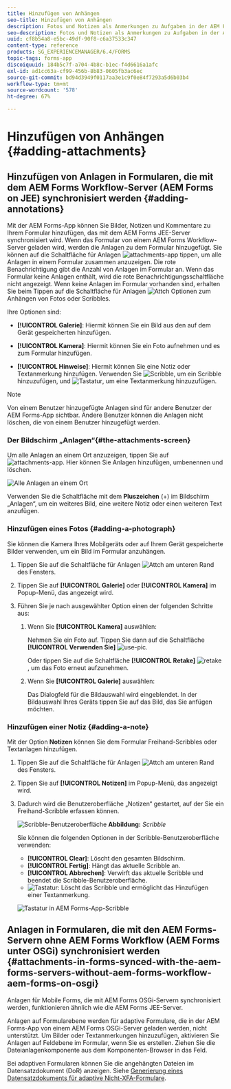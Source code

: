 ```yaml
---
title: Hinzufügen von Anhängen
seo-title: Hinzufügen von Anhängen
description: Fotos und Notizen als Anmerkungen zu Aufgaben in der AEM Forms-App hinzufügen
seo-description: Fotos und Notizen als Anmerkungen zu Aufgaben in der AEM Forms-App hinzufügen
uuid: cf8b54a8-e5bc-49df-90f8-c6a37533c347
content-type: reference
products: SG_EXPERIENCEMANAGER/6.4/FORMS
topic-tags: forms-app
discoiquuid: 184b5c7f-a704-4b8c-b1ec-f4d6616a1afc
exl-id: ad1cc63a-cf99-456b-8b83-0605fb3ac6ec
source-git-commit: bd94d3949f0117aa3e1c9f0e84f7293a5d6b03b4
workflow-type: tm+mt
source-wordcount: '578'
ht-degree: 67%

---
```


# Hinzufügen von Anhängen  {#adding-attachments}

## Hinzufügen von Anlagen in Formularen, die mit dem AEM Forms Workflow-Server (AEM Forms on JEE) synchronisiert werden {#adding-annotations}

Mit der AEM Forms-App können Sie Bilder, Notizen und Kommentare zu Ihrem Formular hinzufügen, das mit dem AEM Forms JEE-Server synchronisiert wird. Wenn das Formular von einem AEM Forms Workflow-Server geladen wird, werden die Anlagen zu dem Formular hinzugefügt. Sie können auf die Schaltfläche für Anlagen ![attachments-app](assets/attachments-app.png) tippen, um alle Anlagen in einem Formular zusammen anzuzeigen. Die rote Benachrichtigung gibt die Anzahl von Anlagen im Formular an. Wenn das Formular keine Anlagen enthält, wird die rote Benachrichtigungsschaltfläche nicht angezeigt. Wenn keine Anlagen im Formular vorhanden sind, erhalten Sie beim Tippen auf die Schaltfläche für Anlagen ![Attch](assets/attch.png) Optionen zum Anhängen von Fotos oder Scribbles.

Ihre Optionen sind:

* **[!UICONTROL Galerie]**: Hiermit können Sie ein Bild aus den auf dem Gerät gespeicherten hinzufügen.

* **[!UICONTROL Kamera]**: Hiermit können Sie ein Foto aufnehmen und es zum Formular hinzufügen. 

* **[!UICONTROL Hinweise]**: Hiermit können Sie eine Notiz oder Textanmerkung hinzufügen. Verwenden Sie ![Scribble](assets/scribble.png), um ein Scribble hinzuzufügen, und ![Tastatur](assets/keyboard.png), um eine Textanmerkung hinzuzufügen.

>[!NOTE]
>
>Von einem Benutzer hinzugefügte Anlagen sind für andere Benutzer der AEM Forms-App sichtbar. Andere Benutzer können die Anlagen nicht löschen, die von einem Benutzer hinzugefügt werden.


### Der Bildschirm „Anlagen“{#the-attachments-screen}

Um alle Anlagen an einem Ort anzuzeigen, tippen Sie auf ![attachments-app](assets/attachments-app.png). Hier können Sie Anlagen hinzufügen, umbenennen und löschen.

![Alle Anlagen an einem Ort](assets/attachments-screen.png)

Verwenden Sie die Schaltfläche mit dem **Pluszeichen** (+) im Bildschirm „Anlagen“, um ein weiteres Bild, eine weitere Notiz oder einen weiteren Text anzufügen.

### Hinzufügen eines Fotos {#adding-a-photograph}

Sie können die Kamera Ihres Mobilgeräts oder auf Ihrem Gerät gespeicherte Bilder verwenden, um ein Bild im Formular anzuhängen.

1. Tippen Sie auf die Schaltfläche für Anlagen ![Attch](assets/attch.png) am unteren Rand des Fensters.
1. Tippen Sie auf **[!UICONTROL Galerie]** oder **[!UICONTROL Kamera]** im Popup-Menü, das angezeigt wird.
1. Führen Sie je nach ausgewählter Option einen der folgenden Schritte aus:

   1. Wenn Sie **[!UICONTROL Kamera]** auswählen:

      Nehmen Sie ein Foto auf. Tippen Sie dann auf die Schaltfläche **[!UICONTROL Verwenden Sie]** ![use-pic](assets/use-pic.png).

      Oder tippen Sie auf die Schaltfläche **[!UICONTROL Retake]** ![retake](assets/retake.png) , um das Foto erneut aufzunehmen.

   1. Wenn Sie **[!UICONTROL Galerie]** auswählen:

      Das Dialogfeld für die Bildauswahl wird eingeblendet. In der Bildauswahl Ihres Geräts tippen Sie auf das Bild, das Sie anfügen möchten.

### Hinzufügen einer Notiz {#adding-a-note}

Mit der Option **Notizen** können Sie dem Formular Freihand-Scribbles oder Textanlagen hinzufügen.

1. Tippen Sie auf die Schaltfläche für Anlagen ![Attch](assets/attch.png) am unteren Rand des Fensters.
1. Tippen Sie auf **[!UICONTROL Notizen]** im Popup-Menü, das angezeigt wird.
1. Dadurch wird die Benutzeroberfläche „Notizen“ gestartet, auf der Sie ein Freihand-Scribble erfassen können.

   ![Scribble-Benutzeroberfläche](assets/scribble-ui.png)
   **Abbildung:** *Scribble*

   Sie können die folgenden Optionen in der Scribble-Benutzeroberfläche verwenden:

   * **[!UICONTROL Clear]**: Löscht den gesamten Bildschirm.
   * **[!UICONTROL Fertig]**: Hängt das aktuelle Scribble an.
   * **[!UICONTROL Abbrechen]**: Verwirft das aktuelle Scribble und beendet die Scribble-Benutzeroberfläche.
   * ![Tastatur](assets/keyboard.png): Löscht das Scribble und ermöglicht das Hinzufügen einer Textanmerkung.

   ![Tastatur in AEM Forms-App-Scribble](assets/keyboard-inapp.png)

## Anlagen in Formularen, die mit den AEM Forms-Servern ohne AEM Forms Workflow (AEM Forms unter OSGi) synchronisiert werden {#attachments-in-forms-synced-with-the-aem-forms-servers-without-aem-forms-workflow-aem-forms-on-osgi}

Anlagen für Mobile Forms, die mit AEM Forms OSGi-Servern synchronisiert werden, funktionieren ähnlich wie die AEM Forms JEE-Server.

Anlagen auf Formularebene werden für adaptive Formulare, die in der AEM Forms-App von einem AEM Forms OSGi-Server geladen werden, nicht unterstützt. Um Bilder oder Textanmerkungen hinzuzufügen, aktivieren Sie Anlagen auf Feldebene im Formular, wenn Sie es erstellen. Ziehen Sie die Dateianlagenkomponente aus dem Komponenten-Browser in das Feld.

Bei adaptiven Formularen können Sie die angehängten Dateien im Datensatzdokument (DoR) anzeigen. Siehe [Generierung eines Datensatzdokuments für adaptive Nicht-XFA-Formulare](/help/forms/using/generate-document-of-record-for-non-xfa-based-adaptive-forms.md).
